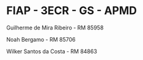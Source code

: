 <h1>FIAP - 3ECR - GS - APMD
</h1>

Guilherme de Mira Ribeiro - RM 85958

Noah Bergamo - RM 85706

Wilker Santos da Costa - RM 84863
